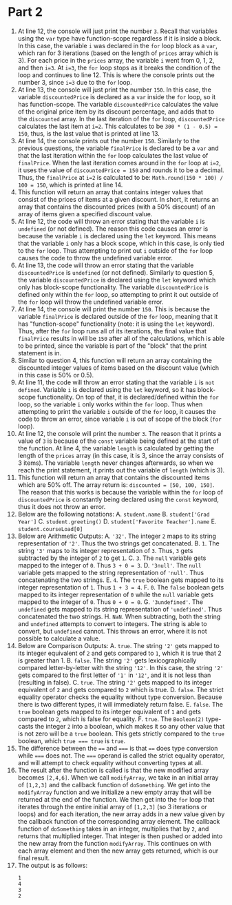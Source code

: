 # Part 2

1. At line 12, the console will just print the number `3`. Recall that variables using the `var` type have function-scope regardless if it is inside a block. In this case, the variable `i` was declared in the `for` loop block as a `var`, which ran for 3 iterations (based on the length of `prices` array which is 3). For each price in the `prices` array, the variable `i` went from 0, 1, 2, and then `i=3`. At `i=3`, the `for` loop stops as it breaks the condition of the loop and continues to line 12. This is where the console prints out the number 3, since `i=3` due to the `for` loop.
2. At line 13, the console will just print the number `150`. In this case, the variable `discountedPrice` is declared as a `var` inside the `for` loop, so it has function-scope. The variable `discountedPrice` calculates the value of the original price item by its discount percentage, and adds that to the `discounted` array. In the last iteration of the `for` loop, `discountedPrice` calculates the last item at `i=2`. This calculates to be `300 * (1 - 0.5) = 150`, thus, is the last value that is printed at line 13.
3. At line 14, the console prints out the number `150`. Similarly to the previous questions, the variable `finalPrice` is declared to be a `var` and that the last iteration within the `for` loop calculates the last value of `finalPrice`. When the last iteration comes around in the `for` loop at `i=2`, it uses the value of `discountedPrice = 150` and rounds it to be a decimal. Thus, the `finalPrice` at `i=2` is calculated to be: `Math.round(150 * 100) / 100 = 150`, which is printed at line 14.
4. This function will return an array that contains integer values that consist of the prices of items at a given discount. In short, it returns an array that contains the discounted prices (with a 50% discount) of an array of items given a specified discount value.
5. At line 12, the code will throw an error stating that the variable `i` is `undefined` (or not defined). The reason this code causes an error is because the variable `i` is declared using the `let` keyword. This means that the variable `i` only has a block scope, which in this case, is only tied to the `for` loop. Thus attempting to print out `i` outside of the `for` loop causes the code to throw the undefined variable error.
6. At line 13, the code will throw an error stating that the variable `discountedPrice` is `undefined` (or not defined). Similarly to question 5, the variable `discountedPrice` is declared using the `let` keyword which only has block-scope functionality. The variable `discountedPrice` is defined only within the `for` loop, so attempting to print it out outside of the `for` loop will throw the undefined variable error.
7. At line 14, the console will print the number `150`. This is because the variable `finalPrice` is declared outside of the `for` loop, meaning that it has "function-scope" functionality (note: it is using the `let` keyword). Thus, after the `for` loop runs all of its iterations, the final value that `finalPrice` results in will be `150` after all of the calculations, which is able to be printed, since the variable is part of the "block" that the print statement is in.
8. Similar to question 4, this function will return an array containing the discounted integer values of items based on the discount value (which in this case is 50% or 0.5).
9. At line 11, the code will throw an error stating that the  variable `i` is `not defined`. Variable `i` is declared using the `let` keyword, so it has block-scope functionality. On top of that, it is declared/defined within the `for` loop, so the variable `i` only works within the `for` loop. Thus when attempting to print the variable `i` outside of the `for` loop, it causes the code to throw an error, since variable `i` is out of scope of the block (`for` loop).
10. At line 12, the console will print the number `3`. The reason that it prints a value of `3` is because of the `const` variable being defined at the start of the function. At line 4, the variable `length` is calculated by getting the length of the `prices` array (in this case, it is 3, since the array consists of 3 items). The variable `length` never changes afterwards, so when we reach the print statement, it prints out the variable of `length` (which is 3).
11. This function will return an array that contains the discounted items which are 50% off. The array return is: `discounted = [50, 100, 150]`. The reason that this works is because the variable within the `for` loop of `discountedPrice` is constantly being declared using the `const` keyword, thus it does not throw an error.
12. Below are the following notations:
    A. `student.name`
    B. `student['Grad Year']`
    C. `student.greeting()`
    D. `student['Favorite Teacher'].name`
    E. `student.courseLoad[0]`
13. Below are Arithmetic Outputs:
    A. `'32'`. The integer `2` maps to its string representation of `'2'`. Thus the two strings get concatenated.
    B. `1`. The string `'3'` maps to its integer representation of `3`. Thus, `3` gets subtracted by the integer of `2` to get `1`.
    C. `3`. The `null` variable gets mapped to the integer of `0`. Thus `3 + 0 = 3`.
    D. `'3null'`. The `null` variable gets mapped to the string representation of `'null'`. Thus concatenating the two strings.
    E. `4`. The `true` boolean gets mapped to its integer representation of `1`. Thus `1 + 3 = 4`.
    F. `0`. The `false` boolean gets mapped to its integer representation of `0` while the `null` variable gets mapped to the integer of `0`. Thus `0 + 0 = 0`.
    G. `'3undefined'`. The `undefined` gets mapped to its string representation of `'undefined'`. Thus concatenated the two strings.
    H. `NaN`. When subtracting, both the string and `undefined` attempts to convert to integers. The string is able to convert, but `undefined` cannot. This throws an error, where it is not possible to calculate a value.
14. Below are Comparison Outputs:
    A. `true`. The string `'2'` gets mapped to its integer equivalent of `2` and gets compared to `1`, which it is true that 2 is greater than 1.
    B. `false`. The string `'2'` gets lexicographically compared letter-by-letter with the string `'12'`. In this case, the string `'2'` gets compared to the first letter of `'1'` in `'12'`, and it is not less than (resulting in false).
    C. `true`. The string `'2'` gets mapped to its integer equivalent of `2` and gets compared to `2` which is true.
    D. `false`. The strict equality operator checks the equality without type conversion. Because there is two different types, it will immediately return false.
    E. `false`. The `true` boolean gets mapped to its integer equivalent of `1` and gets compared to `2`, which is false for equality.
    F. `true`. The `Boolean(2)` type-casts the integer `2` into a boolean, which makes it so any other value that is not zero will be a `true` boolean. This gets strictly compared to the `true` boolean, which `true === true` is `true`.
15. The difference between the `==` and `===` is that `==` does type conversion while `===` does not. The `===` operand is called the strict equality operator, and will attempt to check equality without converting types at all.
17. The result after the function is called is that the new modified array becomes `[2,4,6]`. When we call `modifyArray`, we take in an initial array of `[1,2,3]` and the callback function of `doSomething`. We get into the `modifyArray` function and we initialize a new empty array that will be returned at the end of the function. We then get into the `for` loop that iterates through the entire initial array of `[1,2,3]` (so 3 iterations or loops) and for each iteration, the new array adds in a new value given by the callback function of the corresponding array element. The callback function of `doSomething` takes in an integer, multiplies that by `2`, and returns that multiplied integer. That integer is then pushed or added into the new array from the function `modifyArray`. This continues on with each array element and then the new array gets returned, which is our final result.
19. The output is as follows:
    ```
    1
    4
    3
    2
    ```